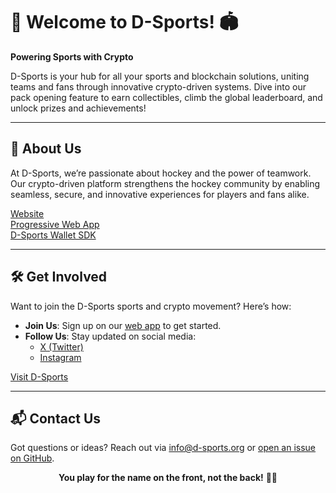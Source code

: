 # 🏒 Welcome to D-Sports! 🏟️

**Powering Sports with Crypto**

D-Sports is your hub for all your sports and blockchain solutions, uniting teams and fans through innovative crypto-driven systems. Dive into our pack opening feature to earn collectibles, climb the global leaderboard, and unlock prizes and achievements!

---

## 🌟 About Us

At D-Sports, we’re passionate about hockey and the power of teamwork. Our crypto-driven platform strengthens the hockey community by enabling seamless, secure, and innovative experiences for players and fans alike.

[Website](https://d-sports.org)    
[Progressive Web App](https://app.d-sports.org)    
[D-Sports Wallet SDK](https://github.com/D-Sports-Ecosystem/wallet)    

---

## 🛠️ Get Involved

Want to join the D-Sports sports and crypto movement? Here’s how:

- **Join Us**: Sign up on our [web app](https://app.d-sports.org) to get started.
- **Follow Us**: Stay updated on social media:
  - [X (Twitter)](https://x.com/The_DSports)
  - [Instagram](https://www.instagram.com/theofficial_dsports/)

[Visit D-Sports](https://d-sports.org)

---

## 📬 Contact Us

Got questions or ideas? Reach out via [info@d-sports.org](mailto:info@d-sports.org) or [open an issue on GitHub](https://github.com/d-sports/issues).

<div align="center">
  <p><strong>You play for the name on the front, not the back!</strong> 🏒💪</p>
</div>
